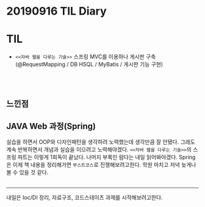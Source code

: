 # 20190916 TIL Diary

# **TIL** <br>
- `<<자바 웹을 다루는 기술>>` 스프링 MVC를 이용하나 게시판 구축(@RequestMapping / DB HSQL / MyBatis / 게시판 기능 구현)

<br><br>

## **느낀점** <br>
## JAVA Web 과정(Spring)
실습을 하면서 OOP와 디자인패턴을 생각하려 노력했는데 생각만큼 잘 안됐다. 그래도 계속 반복하면서 개념과 실습을 이으려고 노력해야겠다. `<<자바 웹을 다루는 기술>>`의 스프링 파트는 이렇게 1회독이 끝났다. 나머지 부록인 람다는 내일 읽어봐야겠다. Spring은 이제 책 내용을 정리해가면 `부스트코스`로 진행해보려고한다. 학원 마치고 저녁 늦게나 볼 수 있을 것 같다.
<br><br>
* * *
내일은 Ioc/DI 정리, 자료구조, 코드스테이츠 과제를 시작해보려고한다.